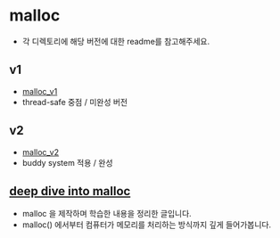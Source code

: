 # malloc
- 각 디렉토리에 해당 버전에 대한 readme를 참고해주세요.
## v1
- [malloc_v1](https://github.com/JuneParkCode/malloc/tree/main/v1)
- thread-safe 중점 / 미완성 버전
## v2
- [malloc_v2](https://github.com/JuneParkCode/malloc/tree/main/v2)
- buddy system 적용 / 완성
## [deep dive into malloc](https://sungjpar.notion.site/Deep-dive-into-malloc-86cc281b3cdd47b489c3d74ee5533bf3?pvs=4)
- malloc 을 제작하며 학습한 내용을 정리한 글입니다.
- malloc() 에서부터 컴퓨터가 메모리를 처리하는 방식까지 깊게 들어가봅니다.